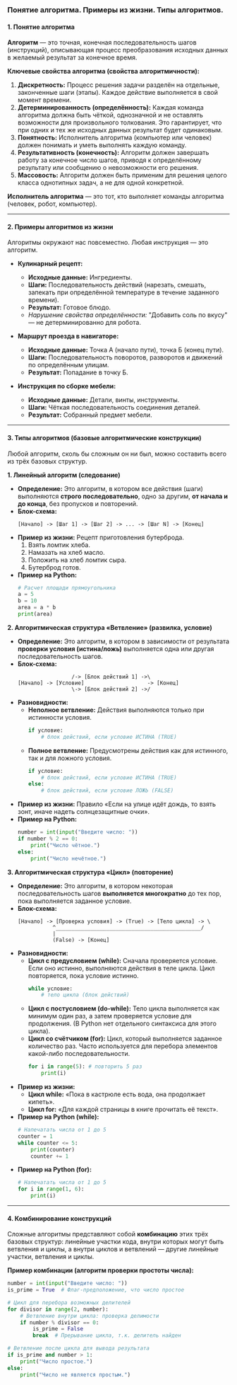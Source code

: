 ### **Понятие алгоритма. Примеры из жизни. Типы алгоритмов.**
#### **1. Понятие алгоритма**

**Алгоритм** — это точная, конечная последовательность шагов (инструкций), описывающая процесс преобразования исходных данных в желаемый результат за конечное время.

**Ключевые свойства алгоритма (свойства алгоритмичности):**
1.  **Дискретность:** Процесс решения задачи разделён на отдельные, законченные шаги (этапы). Каждое действие выполняется в свой момент времени.
2.  **Детерминированность (определённость):** Каждая команда алгоритма должна быть чёткой, однозначной и не оставлять возможности для произвольного толкования. Это гарантирует, что при одних и тех же исходных данных результат будет одинаковым.
3.  **Понятность:** Исполнитель алгоритма (компьютер или человек) должен понимать и уметь выполнять каждую команду.
4.  **Результативность (конечность):** Алгоритм должен завершать работу за конечное число шагов, приводя к определённому результату или сообщению о невозможности его решения.
5.  **Массовость:** Алгоритм должен быть применим для решения целого класса однотипных задач, а не для одной конкретной.

**Исполнитель алгоритма** — это тот, кто выполняет команды алгоритма (человек, робот, компьютер).

---

#### **2. Примеры алгоритмов из жизни**

Алгоритмы окружают нас повсеместно. Любая инструкция — это алгоритм.

*   **Кулинарный рецепт:**
    *   **Исходные данные:** Ингредиенты.
    *   **Шаги:** Последовательность действий (нарезать, смешать, запекать при определённой температуре в течение заданного времени).
    *   **Результат:** Готовое блюдо.
    *   *Нарушение свойства определённости:* "Добавить соль по вкусу" — не детерминированно для робота.

*   **Маршрут проезда в навигаторе:**
    *   **Исходные данные:** Точка А (начало пути), точка Б (конец пути).
    *   **Шаги:** Последовательность поворотов, разворотов и движений по определённым улицам.
    *   **Результат:** Попадание в точку Б.

*   **Инструкция по сборке мебели:**
    *   **Исходные данные:** Детали, винты, инструменты.
    *   **Шаги:** Чёткая последовательность соединения деталей.
    *   **Результат:** Собранный предмет мебели.

---

#### **3. Типы алгоритмов (базовые алгоритмические конструкции)**

Любой алгоритм, сколь бы сложным он ни был, можно составить всего из трёх базовых структур.

**1. Линейный алгоритм (следование)**
*   **Определение:** Это алгоритм, в котором все действия (шаги) выполняются **строго последовательно**, одно за другим, **от начала и до конца**, без пропусков и повторений.
*   **Блок-схема:**
    ```
    [Начало] -> [Шаг 1] -> [Шаг 2] -> ... -> [Шаг N] -> [Конец]
    ```
*   **Пример из жизни:** Рецепт приготовления бутерброда.
    1.  Взять ломтик хлеба.
    2.  Намазать на хлеб масло.
    3.  Положить на хлеб ломтик сыра.
    4.  Бутерброд готов.
*   **Пример на Python:**
    ```python
    # Расчет площади прямоугольника
    a = 5
    b = 10
    area = a * b
    print(area)
    ```

**2. Алгоритмическая структура «Ветвление» (развилка, условие)**
*   **Определение:** Это алгоритм, в котором в зависимости от результата **проверки условия (истина/ложь)** выполняется одна или другая последовательность шагов.
*   **Блок-схема:**
    ```
                     /-> [Блок действий 1] ->\
    [Начало] -> [Условие]                    -> [Конец]
                     \-> [Блок действий 2] ->/
    ```
*   **Разновидности:**
    *   **Неполное ветвление:** Действия выполняются только при истинности условия.
        ```python
        if условие:
            # блок действий, если условие ИСТИНА (TRUE)
        ```
    *   **Полное ветвление:** Предусмотрены действия как для истинного, так и для ложного условия.
        ```python
        if условие:
            # блок действий, если условие ИСТИНА (TRUE)
        else:
            # блок действий, если условие ЛОЖЬ (FALSE)
        ```
*   **Пример из жизни:** Правило «Если на улице идёт дождь, то взять зонт, иначе надеть солнцезащитные очки».
*   **Пример на Python:**
    ```python
    number = int(input("Введите число: "))
    if number % 2 == 0:
        print("Число чётное.")
    else:
        print("Число нечётное.")
    ```

**3. Алгоритмическая структура «Цикл» (повторение)**
*   **Определение:** Это алгоритм, в котором некоторая последовательность шагов **выполняется многократно** до тех пор, пока выполняется заданное условие.
*   **Блок-схема:**
    ```
    [Начало] -> [Проверка условия] -> (True) -> [Тело цикла] -> \
               ^______________________________________________/
               |
               (False) -> [Конец]
    ```
*   **Разновидности:**
    *   **Цикл с предусловием (while):** Сначала проверяется условие. Если оно истинно, выполняются действия в теле цикла. Цикл повторяется, пока условие истинно.
        ```python
        while условие:
            # тело цикла (блок действий)
        ```
    *   **Цикл с постусловием (do-while):** Тело цикла выполняется как минимум один раз, а затем проверяется условие для продолжения. (В Python нет отдельного синтаксиса для этого цикла).
    *   **Цикл со счётчиком (for):** Цикл, который выполняется заданное количество раз. Часто используется для перебора элементов какой-либо последовательности.
        ```python
        for i in range(5): # повторить 5 раз
            print(i)
        ```
*   **Пример из жизни:**
    *   **Цикл while:** «Пока в кастрюле есть вода, она продолжает кипеть».
    *   **Цикл for:** «Для каждой страницы в книге прочитать её текст».
*   **Пример на Python (while):**
    ```python
    # Напечатать числа от 1 до 5
    counter = 1
    while counter <= 5:
        print(counter)
        counter += 1
    ```
*   **Пример на Python (for):**
    ```python
    # Напечатать числа от 1 до 5
    for i in range(1, 6):
        print(i)
    ```

---

#### **4. Комбинирование конструкций**

Сложные алгоритмы представляют собой **комбинацию** этих трёх базовых структур: линейные участки кода, внутри которых могут быть ветвления и циклы, а внутри циклов и ветвлений — другие линейные участки, ветвления и циклы.

**Пример комбинации (алгоритм проверки простоты числа):**
```python
number = int(input("Введите число: "))
is_prime = True  # Флаг-предположение, что число простое

# Цикл для перебора возможных делителей
for divisor in range(2, number):
    # Ветвление внутри цикла: проверка делимости
    if number % divisor == 0:
        is_prime = False
        break  # Прерывание цикла, т.к. делитель найден

# Ветвление после цикла для вывода результата
if is_prime and number > 1:
    print("Число простое.")
else:
    print("Число не является простым.")
```
